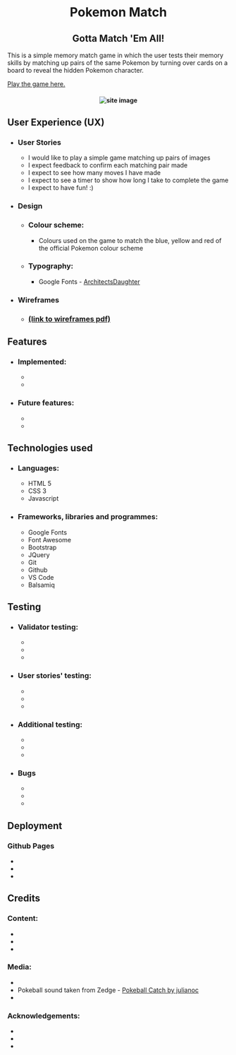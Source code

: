 <h1 align="center">Pokemon Match</h1>
<h2 align="center">Gotta Match 'Em All!</h2>

This is a simple memory match game in which the user tests their memory skills by matching up pairs of the same Pokemon by turning over cards on a board to reveal the hidden Pokemon character. 

[Play the game here.]()

<h4 align="center"><img src="docs/" alt="site image"></h4>

## User Experience (UX)
- ### User Stories
    - I would like to play a simple game matching up pairs of images
    - I expect feedback to confirm each matching pair made
    - I expect to see how many moves I have made
    - I expect to see a timer to show how long I take to complete the game
    - I expect to have fun! :)

- ### Design
    - ### Colour scheme:
        - Colours used on the game to match the blue, yellow and red of the official Pokemon colour scheme
    - ### Typography:
        - Google Fonts - [ArchitectsDaughter](https://fonts.google.com/specimen/Architects+Daughter#standard-styles) 

- ### Wireframes
    - ### [(link to wireframes pdf)]()

## Features

- ### Implemented:
    - 
    - 

- ### Future features:
    - 
    - 

## Technologies used

- ### Languages:
    - HTML 5
    - CSS 3
    - Javascript

- ### Frameworks, libraries and programmes:
    - Google Fonts
    - Font Awesome
    - Bootstrap
    - JQuery
    - Git
    - Github
    - VS Code
    - Balsamiq
    
## Testing

- ### Validator testing:
    -
    -
    -

- ### User stories' testing:
    -
    -
    -

- ### Additional testing:
    -
    -
    -

- ### Bugs
    -
    -
    -

## Deployment
### Github Pages
- 
- 
- 

## Credits

### Content:
- 
- 
- 
### Media:
- 
- Pokeball sound taken from Zedge - [Pokeball Catch by julianoc](https://www.zedge.net/ringtone/9c925805-3ae6-3123-8508-67d7d7ed90ac)
- 
### Acknowledgements:
- 
- 
- 

